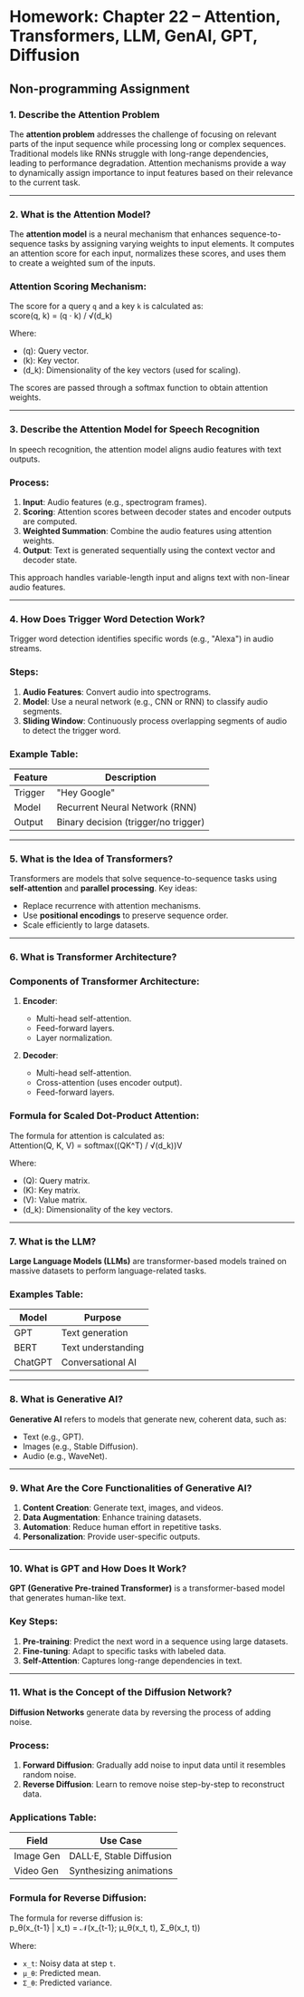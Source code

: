 # Homework: Chapter 22 – Attention, Transformers, LLM, GenAI, GPT, Diffusion
## Non-programming Assignment

### 1. Describe the Attention Problem
The **attention problem** addresses the challenge of focusing on relevant parts of the input sequence while processing long or complex sequences. Traditional models like RNNs struggle with long-range dependencies, leading to performance degradation. Attention mechanisms provide a way to dynamically assign importance to input features based on their relevance to the current task.

---

### 2. What is the Attention Model?
The **attention model** is a neural mechanism that enhances sequence-to-sequence tasks by assigning varying weights to input elements. It computes an attention score for each input, normalizes these scores, and uses them to create a weighted sum of the inputs.

### **Attention Scoring Mechanism**:
The score for a query `q` and a key `k` is calculated as:  
score(q, k) = (q ⋅ k) / √(d_k)

Where:
- \(q\): Query vector.
- \(k\): Key vector.
- \(d_k\): Dimensionality of the key vectors (used for scaling).

The scores are passed through a softmax function to obtain attention weights.

---

### 3. Describe the Attention Model for Speech Recognition
In speech recognition, the attention model aligns audio features with text outputs.

### Process:
1. **Input**: Audio features (e.g., spectrogram frames).
2. **Scoring**: Attention scores between decoder states and encoder outputs are computed.
3. **Weighted Summation**: Combine the audio features using attention weights.
4. **Output**: Text is generated sequentially using the context vector and decoder state.

This approach handles variable-length input and aligns text with non-linear audio features.

---

### 4. How Does Trigger Word Detection Work?
Trigger word detection identifies specific words (e.g., "Alexa") in audio streams.

### Steps:
1. **Audio Features**: Convert audio into spectrograms.
2. **Model**: Use a neural network (e.g., CNN or RNN) to classify audio segments.
3. **Sliding Window**: Continuously process overlapping segments of audio to detect the trigger word.

### Example Table:
| Feature   | Description                     |
|-----------|---------------------------------|
| Trigger   | "Hey Google"                   |
| Model     | Recurrent Neural Network (RNN) |
| Output    | Binary decision (trigger/no trigger) |

---

### 5. What is the Idea of Transformers?
Transformers are models that solve sequence-to-sequence tasks using **self-attention** and **parallel processing**. Key ideas:
- Replace recurrence with attention mechanisms.
- Use **positional encodings** to preserve sequence order.
- Scale efficiently to large datasets.

---

### 6. What is Transformer Architecture?
### Components of Transformer Architecture:
1. **Encoder**:
   - Multi-head self-attention.
   - Feed-forward layers.
   - Layer normalization.

2. **Decoder**:
   - Multi-head self-attention.
   - Cross-attention (uses encoder output).
   - Feed-forward layers.

### Formula for Scaled Dot-Product Attention:

The formula for attention is calculated as:  
Attention(Q, K, V) = softmax((QK^T) / √(d_k))V

Where:
- \(Q\): Query matrix.
- \(K\): Key matrix.
- \(V\): Value matrix.
- \(d_k\): Dimensionality of the key vectors.

---

### 7. What is the LLM?
**Large Language Models (LLMs)** are transformer-based models trained on massive datasets to perform language-related tasks.

### Examples Table:
| Model   | Purpose                  |
|---------|--------------------------|
| GPT     | Text generation          |
| BERT    | Text understanding       |
| ChatGPT | Conversational AI        |

---

### 8. What is Generative AI?
**Generative AI** refers to models that generate new, coherent data, such as:
- Text (e.g., GPT).
- Images (e.g., Stable Diffusion).
- Audio (e.g., WaveNet).

---

### 9. What Are the Core Functionalities of Generative AI?
1. **Content Creation**: Generate text, images, and videos.
2. **Data Augmentation**: Enhance training datasets.
3. **Automation**: Reduce human effort in repetitive tasks.
4. **Personalization**: Provide user-specific outputs.

---

### 10. What is GPT and How Does It Work?
**GPT (Generative Pre-trained Transformer)** is a transformer-based model that generates human-like text.

### Key Steps:
1. **Pre-training**: Predict the next word in a sequence using large datasets.
2. **Fine-tuning**: Adapt to specific tasks with labeled data.
3. **Self-Attention**: Captures long-range dependencies in text.

---

### 11. What is the Concept of the Diffusion Network?
**Diffusion Networks** generate data by reversing the process of adding noise.

### Process:
1. **Forward Diffusion**: Gradually add noise to input data until it resembles random noise.
2. **Reverse Diffusion**: Learn to remove noise step-by-step to reconstruct data.

### Applications Table:
| Field         | Use Case                 |
|---------------|--------------------------|
| Image Gen     | DALL·E, Stable Diffusion |
| Video Gen     | Synthesizing animations  |

### Formula for Reverse Diffusion:

The formula for reverse diffusion is:  
p_θ(x_{t-1} | x_t) = 𝒩(x_{t-1}; μ_θ(x_t, t), Σ_θ(x_t, t))

Where:
- `x_t`: Noisy data at step `t`.  
- `μ_θ`: Predicted mean.  
- `Σ_θ`: Predicted variance. 
